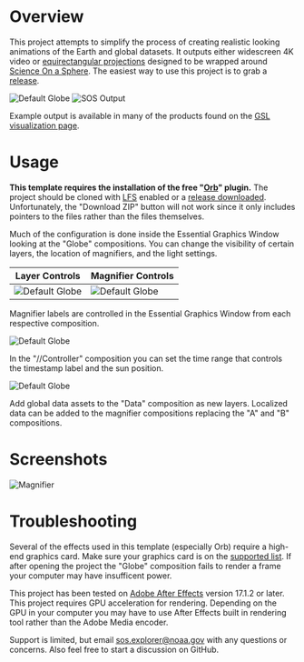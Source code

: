 # Overview

This project attempts to simplify the process of creating realistic looking animations of the Earth and global datasets. It outputs either widescreen 4K video or [equirectangular projections](https://en.wikipedia.org/wiki/Equirectangular_projection) designed to be wrapped around [Science On a Sphere](https://sos.noaa.gov/). The easiest way to use this project is to grab a [release](https://github.com/NOAA-GSL/Global-Data-Animation-Template/releases).

![Default Globe](Screenshots/default-globe.jpg)
![SOS Output](Screenshots/sos-projection.jpg)

Example output is available in many of the products found on the [GSL visualization page](https://gsl.noaa.gov/focus-areas/data-visualization).

# Usage

**This template requires the installation of the free "[Orb](https://www.videocopilot.net/orb/)" plugin.**  The project should be cloned with [LFS](https://git-lfs.github.com/) enabled or a [release downloaded](https://github.com/NOAA-GSL/Global-Data-Animation-Template/releases). Unfortunately, the "Download ZIP" button will not work since it only includes pointers to the files rather than the files themselves.

Much of the configuration is done inside the Essential Graphics Window looking at the "Globe" compositions. You can change the visibility of certain layers, the location of magnifiers, and the light settings.

| Layer Controls | Magnifier Controls |
| ------------- | ------------- |
| ![Default Globe](Screenshots/layer-controls.jpg)  | ![Default Globe](Screenshots/magnifier-effects-controls.jpg)  |

Magnifier labels are controlled in the Essential Graphics Window from each respective composition. 

![Default Globe](Screenshots/magnifier-labels.jpg)

In the "//Controller" composition you can set the time range that controls the timestamp label and the sun position. 

![Default Globe](Screenshots/time-controls.jpg)

Add global data assets to the "Data" composition as new layers. Localized data can be added to the magnifier compositions replacing the "A" and "B" compositions.

# Screenshots

![Magnifier](Screenshots/magnifier-on-earth.jpg)

# Troubleshooting

Several of the effects used in this template (especially Orb) require a high-end graphics card. Make sure your graphics card is on the [supported list](https://www.videocopilot.net/assets/public/misc/Orb-GPU-List.pdf).  If after opening the project the "Globe" composition fails to render a frame your computer may have insufficent power.

This project has been tested on [Adobe After Effects](https://www.adobe.com/products/aftereffects.html) version 17.1.2 or later. This project requires GPU acceleration for rendering. Depending on the GPU in your computer you may have to use After Effects built in rendering tool rather than the Adobe Media encoder.

Support is limited, but email sos.explorer@noaa.gov with any questions or concerns. Also feel free to start a discussion on GitHub.